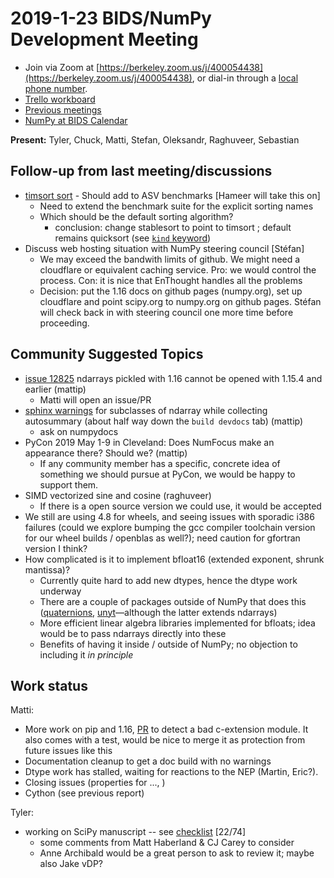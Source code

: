 # 2019-1-23 BIDS/NumPy Development Meeting

- Join via Zoom at [https://berkeley.zoom.us/j/400054438](https://berkeley.zoom.us/j/400054438), or dial-in through a [local phone number](https://zoom.us/u/adQDmEc1wI).
- [Trello workboard](https://trello.com/b/Azg4fYZH/numpy-at-bids)
- [Previous meetings](https://github.com/BIDS-numpy/docs/tree/master/status_meetings)
- [NumPy at BIDS Calendar](https://calendar.google.com/calendar?cid=YmVya2VsZXkuZWR1X2lla2dwaWdtMjMyamJobGRzZmIyYzJqODFjQGdyb3VwLmNhbGVuZGFyLmdvb2dsZS5jb20)

**Present:** Tyler, Chuck, Matti, Stefan, Oleksandr, Raghuveer, Sebastian

## Follow-up from last meeting/discussions
- [timsort sort](https://github.com/numpy/numpy/pull/12418/) 
        - Should add to ASV benchmarks [Hameer will take this on]
    - Need to extend the benchmark suite for the explicit sorting names
    - Which should be the default sorting algorithm?
      - conclusion: change stablesort to point to timsort ; default remains quicksort (see [`kind` keyword](https://docs.scipy.org/doc/numpy-1.15.0/reference/generated/numpy.sort.html))
- Discuss web hosting situation with NumPy steering council [Stéfan]
  - We may exceed the bandwith limits of github. We might need a cloudflare or equivalent caching service. Pro: we would control the process. Con: it is nice that EnThought handles all the problems
  - Decision: put the 1.16 docs on github pages (numpy.org), set up cloudflare and point scipy.org to numpy.org on github pages. Stéfan will check back in with steering council one more time before proceeding.


## Community Suggested Topics
- [issue 12825](https://github.com/numpy/numpy/issues/12825) ndarrays pickled with 1.16 cannot be opened with 1.15.4 and earlier (mattip)
  - Matti will open an issue/PR
- [sphinx warnings](https://circleci.com/gh/numpy/numpy/5751?utm_campaign=vcs-integration-link&utm_medium=referral&utm_source=github-build-link) for subclasses of ndarray while collecting autosummary (about half way down the `build devdocs` tab) (mattip)
  -  ask on numpydocs
- PyCon 2019 May 1-9 in Cleveland: Does NumFocus make an appearance there? Should we? (mattip)
    - If any community member has a specific, concrete idea of something we should pursue at PyCon, we would be happy to support them.
- SIMD vectorized sine and cosine (raghuveer)
  - If there is a open source version we could use, it would be accepted
- We still are using 4.8 for wheels, and seeing issues with sporadic i386 failures (could we explore bumping the gcc compiler toolchain version for our wheel builds / openblas as well?); need caution for gfortran version I think?
- How complicated is it to implement bfloat16 (extended exponent, shrunk mantissa)?
    - Currently quite hard to add new dtypes, hence the dtype work underway
    - There are a couple of packages outside of NumPy that does this ([quaternions](https://github.com/moble/quaternion ), [unyt](https://unyt.readthedocs.io/en/latest/)—although the latter extends ndarrays)
    - More efficient linear algebra libraries implemented for bfloats; idea would be to pass ndarrays directly into these
    - Benefits of having it inside / outside of NumPy; no objection to including it *in principle*

## Work status

Matti:
- More work on pip and 1.16, [PR](https://github.com/numpy/numpy/pull/12763) to detect a bad c-extension module. It also comes with a test, would be nice to merge it as protection from future issues like this
- Documentation cleanup to get a doc build with no warnings
- Dtype work has stalled, waiting for reactions to the NEP (Martin, Eric?).
- Closing issues (properties for ..., <matti>)
- Cython (see previous report)

Tyler:
- working on SciPy manuscript -- see [checklist](https://github.com/scipy/scipy-articles/issues/65) [22/74]
  - some comments from Matt Haberland & CJ Carey to consider
  - Anne Archibald would be a great person to ask to review it; maybe also Jake vDP?


